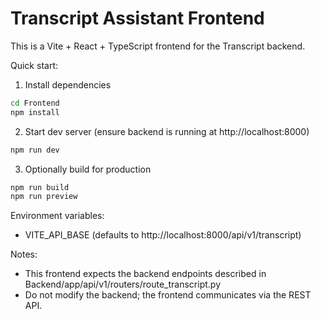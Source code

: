 # Transcript Assistant Frontend

This is a Vite + React + TypeScript frontend for the Transcript backend.

Quick start:

1. Install dependencies

```bash
cd Frontend
npm install
```

2. Start dev server (ensure backend is running at http://localhost:8000)

```bash
npm run dev
```

3. Optionally build for production

```bash
npm run build
npm run preview
```

Environment variables:
- VITE_API_BASE (defaults to http://localhost:8000/api/v1/transcript)

Notes:
- This frontend expects the backend endpoints described in Backend/app/api/v1/routers/route_transcript.py
- Do not modify the backend; the frontend communicates via the REST API.

